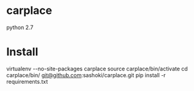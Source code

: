 # carplace
python 2.7

# Install
virtualenv --no-site-packages carplace
source carplace/bin/activate 
cd carplace/bin/
git@github.com:sashoki/carplace.git
pip install -r requirements.txt

